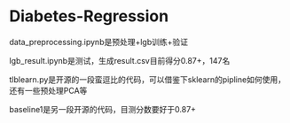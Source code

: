 # Diabetes-Regression

data_preprocessing.ipynb是预处理+lgb训练+验证

lgb_result.ipynb是测试，生成result.csv目前得分0.87+，147名

tlblearn.py是开源的一段蛮逗比的代码，可以借鉴下sklearn的pipline如何使用，还有一些预处理PCA等

baseline1是另一段开源的代码，目测分数要好于0.87+
